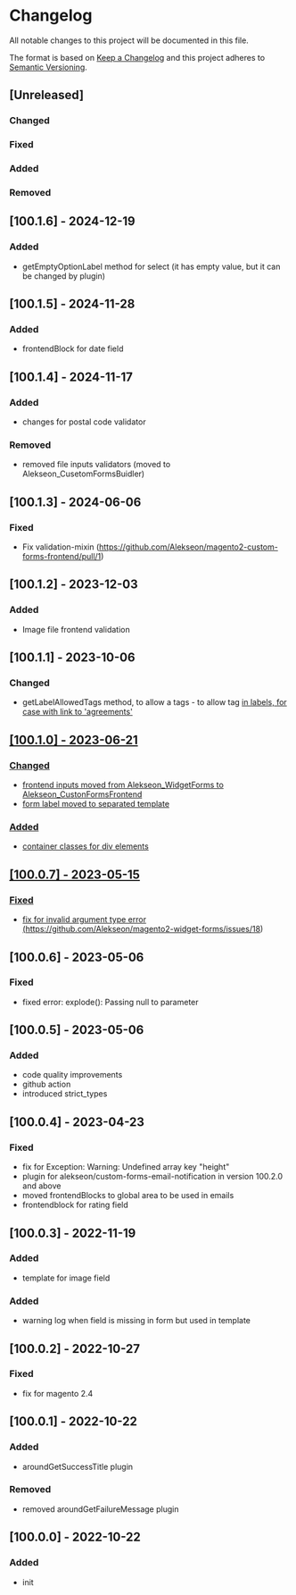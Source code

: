 # Changelog
All notable changes to this project will be documented in this file.

The format is based on [Keep a Changelog](http://keepachangelog.com/en/1.0.0/)
and this project adheres to [Semantic Versioning](http://semver.org/spec/v2.0.0.html).

## [Unreleased]
### Changed
### Fixed
### Added
### Removed

## [100.1.6] - 2024-12-19
### Added
- getEmptyOptionLabel method for select (it has empty value, but it can be changed by plugin)

## [100.1.5] - 2024-11-28
### Added
- frontendBlock for date field

## [100.1.4] - 2024-11-17
### Added
- changes for postal code validator
### Removed
- removed file inputs validators (moved to Alekseon_CusetomFormsBuidler) 

## [100.1.3] - 2024-06-06
### Fixed
- Fix validation-mixin (https://github.com/Alekseon/magento2-custom-forms-frontend/pull/1)

## [100.1.2] - 2023-12-03
### Added
- Image file frontend validation

## [100.1.1] - 2023-10-06
### Changed
- getLabelAllowedTags method, to allow a tags - to allow tag <a href> in labels, for case with link to 'agreements'

## [100.1.0] - 2023-06-21
### Changed
- frontend inputs moved from Alekseon_WidgetForms to Alekseon_CustonFormsFrontend
- form label moved to separated template
### Added
- container classes for div elements 

## [100.0.7] - 2023-05-15
### Fixed
- fix for invalid argument type error (https://github.com/Alekseon/magento2-widget-forms/issues/18)

## [100.0.6] - 2023-05-06
### Fixed
- fixed error: explode(): Passing null to parameter

## [100.0.5] - 2023-05-06
### Added
- code quality improvements
- github action
- introduced strict_types

## [100.0.4] - 2023-04-23
### Fixed
- fix for Exception: Warning: Undefined array key "height"
- plugin for alekseon/custom-forms-email-notification in version 100.2.0 and above
- moved frontendBlocks to global area to be used in emails
- frontendblock for rating field

## [100.0.3] - 2022-11-19
### Added
- template for image field
### Added
- warning log when field is missing in form but used in template

## [100.0.2] - 2022-10-27
### Fixed
- fix for magento 2.4

## [100.0.1] - 2022-10-22
### Added
- aroundGetSuccessTitle plugin 
### Removed
- removed aroundGetFailureMessage plugin

## [100.0.0] - 2022-10-22
### Added
- init
